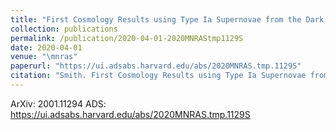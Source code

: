 ```yaml
---
title: "First Cosmology Results using Type Ia Supernovae from the Dark Energy Survey: The Effect of Host Galaxy Properties on Supernova Luminosity"
collection: publications
permalink: /publication/2020-04-01-2020MNRAStmp1129S
date: 2020-04-01
venue: "\mnras"
paperurl: "https://ui.adsabs.harvard.edu/abs/2020MNRAS.tmp.1129S"
citation: "Smith. First Cosmology Results using Type Ia Supernovae from the Dark Energy Survey: The Effect of Host Galaxy Properties on Supernova Luminosity. Monthly Notices of the Royal Astronomical Society, :, Apr 2020"
---
```


ArXiv: 2001.11294
ADS: https://ui.adsabs.harvard.edu/abs/2020MNRAS.tmp.1129S
